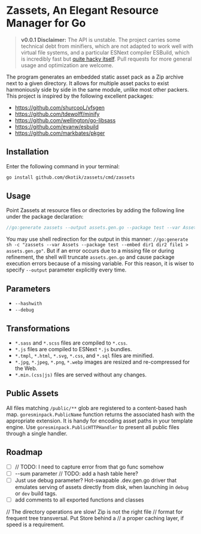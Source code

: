 # Zassets, An Elegant Resource Manager for Go
> **v0.0.1 Disclaimer:** The API is unstable. The project carries some technical debt from minifiers, which are not adapted to work well with virtual file systems, and a particular ESNext compiler ESBuild, which is incredibly fast but [quite hacky itself](https://github.com/evanw/esbuild/issues/13#issuecomment-587111778). Pull requests for more general usage and optimization are welcome.

The program generates an embedded static asset pack as a Zip archive next to a given directory. It allows for multiple asset packs to exist harmoniously side by side in the same module, unlike most other packers. This project is inspired by the following excellent packages:

- https://github.com/shurcooL/vfsgen
- https://github.com/tdewolff/minify
- https://github.com/wellington/go-libsass
- https://github.com/evanw/esbuild
- https://github.com/markbates/pkger

## Installation
Enter the following command in your terminal:
``` sh
go install github.com/dkotik/zassets/cmd/zassets
```

## Usage
Point Zassets at resource files or directories by adding the following line under the package declaration:

``` go
//go:generate zassets --output assets.gen.go --package test --var Assets --embed dir1 dir2 file1
```

<!-- _The program will create two files, the deployment file `assets.gen.go` and the development file `assets.dev.gen.go`. Each file contains an object that satisfies `http.FileSystem` interface named after the input directory. The development file can be activated using either **dev** or **debug** build tag and points directly to the transformed, but not minified, source files on disk, allowing you to edit them live._ -->

You may use shell redirection for the output in this manner: `//go:generate sh -c "zassets --var Assets --package test --embed dir1 dir2 file1 > assets.gen.go"`. But if an error occurs due to a missing file or during refinement, the shell will truncate `assets.gen.go` and cause package execution errors because of a missing variable. For this reason, it is wiser to specify `--output` parameter explicitly every time.

## Parameters
- `--hashwith`
- `--debug`
<!-- document all the parameters -->

## Transformations
- `*.sass` and `*.scss` files are compiled to `*.css`.
- `*.js` files are compiled to ESNext `*.js` bundles.
- `*.tmpl`, `*.html`, `*.svg`, `*.css`, and `*.sql` files are minified.
- `*.jpg`, `*.jpeg`, `*.png`, `*.webp` images are resized and re-compressed for the Web.
- `*.min.(css|js)` files are served without any changes.

## Public Assets
All files matching `/public/**` glob are registered to a content-based hash map. `goresminpack.PublicName` function returns the associated hash with the appropriate extension. It is handy for encoding asset paths in your template engine. Use `goresminpack.PublicHTTPHandler` to present all public files through a single handler.

## Roadmap
- [ ] // TODO: I need to capture error from that go func somehow
- [ ] --sum parameter // TODO: add a hash table here?
- [ ] Just use debug parameter? Hot-swapable <directory>.dev.gen.go driver that emulates serving of assets directly from disk, when launching in `debug` or `dev` build tags.
- [ ] add comments to all exported functions and classes

// The directory operations are slow! Zip is not the right file
// format for frequent tree transversal. Put Store behind a
// a proper caching layer, if speed is a requirement.
